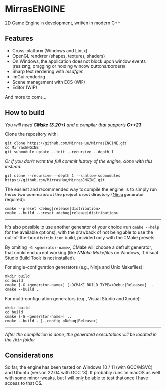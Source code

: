 # MirrasENGINE

2D Game Engine in development, written in modern C++

## Features

* Cross-platform (Windows and Linux)
* OpenGL renderer (shapes, textures, shaders)
* On Windows, the application does not block upon window events (resizing, dragging or holding window buttons/borders)
* Sharp text rendering with _msdfgen_
* ImGui rendering
* Scene management with ECS (WIP)
* Editor (WIP)

And more to come...

## How to build

_You will need **CMake (3.20+)** and a compiler that supports **C++23**_

Clone the repository with:

    git clone https://github.com/MirrasHue/MirrasENGINE.git
    cd MirrasENGINE
    git submodule update --init --recursive --depth 1

_Or if you don't want the full commit history of the engine, clone with this instead:_

    git clone --recursive --depth 1 --shallow-submodules https://github.com/MirrasHue/MirrasENGINE.git

The easiest and recommended way to compile the engine, is to simply run these two commands at the project's root directory ([Ninja](https://github.com/ninja-build/ninja) generator required):

    cmake --preset <debug|release|distribution>
    cmake --build --preset <debug|release|distribution>

---

It's also possible to use another generator of your choice (run `cmake --help` for the available options), with the drawback of not being able to use the out-of-the-box `distribution` build, provided only with the CMake presets.

By omiting `-G <generator-name>`, CMake will choose a default generator, that could end up not working (like _NMake Makefiles_ on Windows, if Visual Studio Build Tools is not installed).

For single-configuration generators (e.g., Ninja and Unix Makefiles):

    mkdir build
    cd build
    cmake [-G <generator-name>] [-DCMAKE_BUILD_TYPE=<Debug|Release>] ..
    cmake --build .

For multi-configuration generators (e.g., Visual Studio and Xcode):

    mkdir build
    cd build
    cmake [-G <generator-name>] ..
    cmake --build . [--config <Debug|Release>]

---

_After the compilation is done, the generated executables will be located in the `/bin` folder_


## Considerations

So far, the engine has been tested on Windows 10 / 11 (with GCC/MSVC) and Ubuntu (version 22.04 with GCC 13). It probably runs on macOS as well with some minor tweaks, but I will only be able to test that once I have access to that OS.
